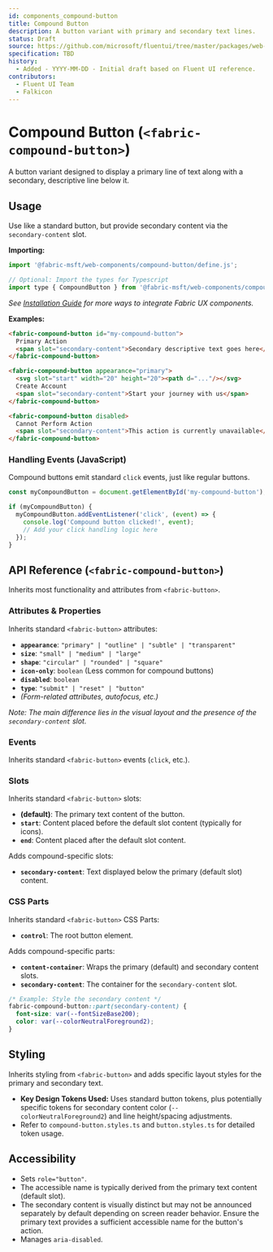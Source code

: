 ```yaml
---
id: components_compound-button
title: Compound Button
description: A button variant with primary and secondary text lines.
status: Draft
source: https://github.com/microsoft/fluentui/tree/master/packages/web-components/src/compound-button
specification: TBD
history:
  - Added - YYYY-MM-DD - Initial draft based on Fluent UI reference.
contributors:
  - Fluent UI Team
  - Falkicon
---
```


# Compound Button (`<fabric-compound-button>`)

A button variant designed to display a primary line of text along with a secondary, descriptive line below it.

## Usage

Use like a standard button, but provide secondary content via the `secondary-content` slot.

**Importing:**

```javascript
import '@fabric-msft/web-components/compound-button/define.js';

// Optional: Import the types for Typescript
import type { CompoundButton } from '@fabric-msft/web-components/compound-button';
```

*See [Installation Guide](../../guides/installation.md) for more ways to integrate Fabric UX components.*

**Examples:**

```html
<fabric-compound-button id="my-compound-button">
  Primary Action
  <span slot="secondary-content">Secondary descriptive text goes here</span>
</fabric-compound-button>

<fabric-compound-button appearance="primary">
  <svg slot="start" width="20" height="20"><path d="..."/></svg>
  Create Account
  <span slot="secondary-content">Start your journey with us</span>
</fabric-compound-button>

<fabric-compound-button disabled>
  Cannot Perform Action
  <span slot="secondary-content">This action is currently unavailable</span>
</fabric-compound-button>
```

### Handling Events (JavaScript)

Compound buttons emit standard `click` events, just like regular buttons.

```javascript
const myCompoundButton = document.getElementById('my-compound-button');

if (myCompoundButton) {
  myCompoundButton.addEventListener('click', (event) => {
    console.log('Compound button clicked!', event);
    // Add your click handling logic here
  });
}
```

## API Reference (`<fabric-compound-button>`)

Inherits most functionality and attributes from `<fabric-button>`.

### Attributes & Properties

Inherits standard `<fabric-button>` attributes:

*   **`appearance`**: `"primary" | "outline" | "subtle" | "transparent"`
*   **`size`**: `"small" | "medium" | "large"`
*   **`shape`**: `"circular" | "rounded" | "square"`
*   **`icon-only`**: `boolean` (Less common for compound buttons)
*   **`disabled`**: `boolean`
*   **`type`**: `"submit" | "reset" | "button"`
*   *(Form-related attributes, autofocus, etc.)*

*Note: The main difference lies in the visual layout and the presence of the `secondary-content` slot.*

### Events

Inherits standard `<fabric-button>` events (`click`, etc.).

### Slots

Inherits standard `<fabric-button>` slots:

*   **(default)**: The primary text content of the button.
*   **`start`**: Content placed before the default slot content (typically for icons).
*   **`end`**: Content placed after the default slot content.

Adds compound-specific slots:

*   **`secondary-content`**: Text displayed below the primary (default slot) content.

### CSS Parts

Inherits standard `<fabric-button>` CSS Parts:

*   **`control`**: The root button element.

Adds compound-specific parts:

*   **`content-container`**: Wraps the primary (default) and secondary content slots.
*   **`secondary-content`**: The container for the `secondary-content` slot.

```css
/* Example: Style the secondary content */
fabric-compound-button::part(secondary-content) {
  font-size: var(--fontSizeBase200);
  color: var(--colorNeutralForeground2);
}
```

## Styling

Inherits styling from `<fabric-button>` and adds specific layout styles for the primary and secondary text.

*   **Key Design Tokens Used:** Uses standard button tokens, plus potentially specific tokens for secondary content color (`--colorNeutralForeground2`) and line height/spacing adjustments.
*   Refer to `compound-button.styles.ts` and `button.styles.ts` for detailed token usage.

## Accessibility

*   Sets `role="button"`.
*   The accessible name is typically derived from the primary text content (default slot).
*   The secondary content is visually distinct but may not be announced separately by default depending on screen reader behavior. Ensure the primary text provides a sufficient accessible name for the button's action.
*   Manages `aria-disabled`. 